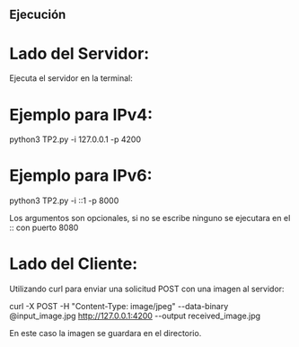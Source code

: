 ## Ejecución

# Lado del Servidor:

Ejecuta el servidor en la terminal:

# Ejemplo para IPv4:

python3 TP2.py -i 127.0.0.1 -p 4200

# Ejemplo para IPv6:

python3 TP2.py -i ::1 -p 8000

Los argumentos son opcionales, si no se escribe ninguno se ejecutara en el :: con puerto 8080

# Lado del Cliente:

Utilizando curl para enviar una solicitud POST con una imagen al servidor:

curl -X POST -H "Content-Type: image/jpeg" --data-binary @input_image.jpg http://127.0.0.1:4200 --output received_image.jpg

En este caso la imagen se guardara en el directorio.




